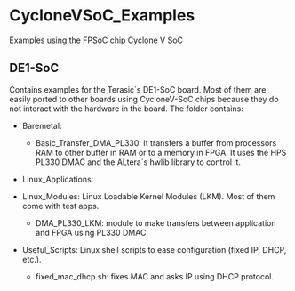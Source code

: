 
CycloneVSoC_Examples
====================
Examples using the FPSoC chip Cyclone V SoC

DE1-SoC
-------
Contains examples for the Terasic´s DE1-SoC board. Most of them are easily ported to other boards using CycloneV-SoC chips because they do not interact with the hardware in the board. The folder contains:

* Baremetal:
	* Basic_Transfer_DMA_PL330: It transfers a buffer from processors RAM to other buffer in RAM or to a memory in FPGA. It uses the HPS PL330 DMAC and the ALtera´s hwlib library to control it.

* Linux_Applications:

* Linux_Modules: Linux Loadable Kernel Modules (LKM). Most of them come with test apps.
	* DMA_PL330_LKM: module to make transfers between application and FPGA using PL330 DMAC.

* Useful_Scripts: Linux shell scripts to ease configuration (fixed IP, DHCP, etc.).
	* fixed_mac_dhcp.sh: fixes MAC and asks IP using DHCP protocol.

